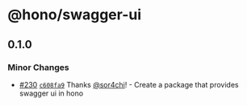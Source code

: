 # @hono/swagger-ui

## 0.1.0

### Minor Changes

- [#230](https://github.com/honojs/middleware/pull/230) [`c608fa9`](https://github.com/honojs/middleware/commit/c608fa95324cc06a0de1f4ec9b67202ea724c52d) Thanks [@sor4chi](https://github.com/sor4chi)! - Create a package that provides swagger ui in hono
